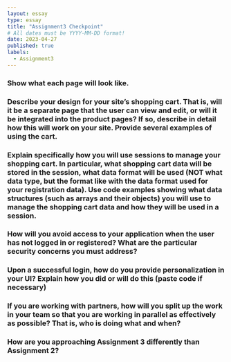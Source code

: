```yaml
---
layout: essay
type: essay
title: "Assignment3 Checkpoint"
# All dates must be YYYY-MM-DD format!
date: 2023-04-27
published: true
labels:
  - Assignment3
--- 
```


### Show what each page will look like.

### Describe your design for your site’s shopping cart. That is, will it be a separate page that the user can view and edit, or will it be integrated into the product pages? If so, describe in detail how this will work on your site. Provide several examples of using the cart.


### Explain specifically how you will use sessions to manage your shopping cart. In particular, what shopping cart data will be stored in the session, what data format will be used (NOT what data type, but the format like with the data format used for your registration data). Use code examples showing what data structures (such as arrays and their objects) you will use to manage the shopping cart data and how they will be used in a session.


### How will you avoid access to your application when the user has not logged in or registered? What are the particular security concerns you must address?


### Upon a successful login, how do you provide personalization in your UI? Explain how you did or will do this (paste code if necessary)


### If you are working with partners, how will you split up the work in your team so that you are working in parallel as effectively as possible? That is, who is doing what and when?


### How are you approaching Assignment 3 differently than Assignment 2?
